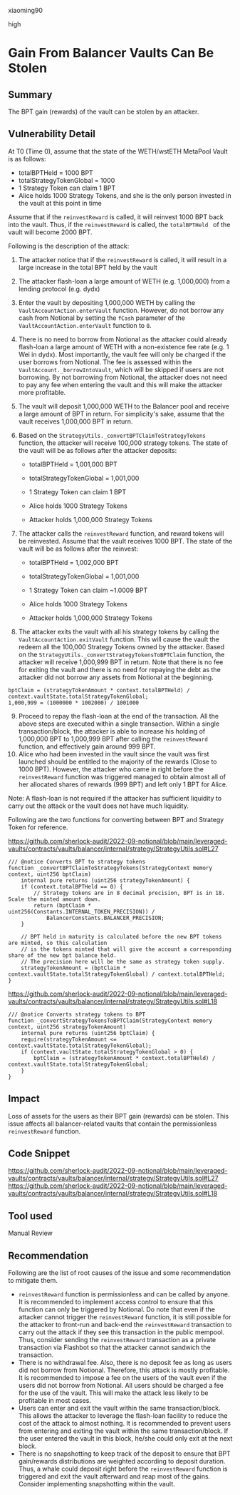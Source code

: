 xiaoming90

high

# Gain From Balancer Vaults Can Be Stolen

## Summary

The BPT gain (rewards) of the vault can be stolen by an attacker.

## Vulnerability Detail

At T0 (Time 0), assume that the state of the WETH/wstETH MetaPool Vault is as follows:

- totalBPTHeld = 1000 BPT
- totalStrategyTokenGlobal = 1000
- 1 Strategy Token can claim 1 BPT
- Alice holds 1000 Strategy Tokens, and she is the only person invested in the vault at this point in time

Assume that if the `reinvestReward` is called, it will reinvest 1000 BPT back into the vault. Thus, if the `reinvestReward` is called, the `totalBPTHeld ` of the vault will become 2000 BPT.

Following is the description of the attack:

1. The attacker notice that if the `reinvestReward` is called, it will result in a large increase in the total BPT held by the vault
2. The attacker flash-loan a large amount of WETH (e.g. 1,000,000) from a lending protocol (e.g. dydx)
3. Enter the vault by depositing 1,000,000 WETH by calling the `VaultAccountAction.enterVault` function. However, do not borrow any cash from Notional by setting the `fCash` parameter of the `VaultAccountAction.enterVault` function to `0`.
4. There is no need to borrow from Notional as the attacker could already flash-loan a large amount of WETH with a non-existence fee rate (e.g. 1 Wei in dydx). Most importantly, the vault fee will only be charged if the user borrows from Notional. The fee is assessed within the `VaultAccount._borrowIntoVault`, which will be skipped if users are not borrowing. By not borrowing from Notional, the attacker does not need to pay any fee when entering the vault and this will make the attacker more profitable.
5. The vault will deposit 1,000,000 WETH to the Balancer pool and receive a large amount of BPT in return. For simplicity's sake, assume that the vault receives 1,000,000 BPT in return.
6. Based on the `StrategyUtils._convertBPTClaimToStrategyTokens` function, the attacker will receive 100,000 strategy tokens. The state of the vault will be as follows after the attacker deposits:

   - totalBPTHeld = 1,001,000 BPT

   - totalStrategyTokenGlobal = 1,001,000

   - 1 Strategy Token can claim 1 BPT

   - Alice holds 1000 Strategy Tokens
   - Attacker holds 1,000,000 Strategy Tokens

7. The attacker calls the `reinvestReward` function, and reward tokens will be reinvested. Assume that the vault receives 1000 BPT. The state of the vault will be as follows after the reinvest:

   - totalBPTHeld = 1,002,000 BPT

   - totalStrategyTokenGlobal = 1,001,000

   - 1 Strategy Token can claim ~1.0009 BPT

   - Alice holds 1000 Strategy Tokens
   - Attacker holds 1,000,000 Strategy Tokens

8. The attacker exits the vault with all his strategy tokens by calling the `VaultAccountAction.exitVault` function. This will cause the vault the redeem all the 100,000 Strategy Tokens owned by the attacker. Based on the `StrategyUtils._convertStrategyTokensToBPTClaim` function, the attacker will receive 1,000,999 BPT in return. Note that there is no fee for exiting the vault and there is no need for repaying the debt as the attacker did not borrow any assets from Notional at the beginning.

```solidity
bptClaim = (strategyTokenAmount * context.totalBPTHeld) / context.vaultState.totalStrategyTokenGlobal;
1,000,999 = (1000000 * 1002000) / 1001000
```

9. Proceed to repay the flash-loan at the end of the transaction. All the above steps are executed within a single transaction. Within a single transaction/block, the attacker is able to increase his holding of 1,000,000 BPT to 1,000,999 BPT after calling the `reinvestReward` function, and effectively gain around 999 BPT.
10. Alice who had been invested in the vault since the vault was first launched should be entitled to the majority of the rewards (Close to 1000 BPT). However, the attacker who came in right before the `reinvestReward` function was triggered managed to obtain almost all of her allocated shares of rewards (999 BPT) and left only 1 BPT for Alice.

Note: A flash-loan is not required if the attacker has sufficient liquidity to carry out the attack or the vault does not have much liquidity.

Following are the two functions for converting between BPT and Strategy Token for reference.

https://github.com/sherlock-audit/2022-09-notional/blob/main/leveraged-vaults/contracts/vaults/balancer/internal/strategy/StrategyUtils.sol#L27

```solidity
/// @notice Converts BPT to strategy tokens
function _convertBPTClaimToStrategyTokens(StrategyContext memory context, uint256 bptClaim)
    internal pure returns (uint256 strategyTokenAmount) {
    if (context.totalBPTHeld == 0) {
        // Strategy tokens are in 8 decimal precision, BPT is in 18. Scale the minted amount down.
        return (bptClaim * uint256(Constants.INTERNAL_TOKEN_PRECISION)) / 
            BalancerConstants.BALANCER_PRECISION;
    }

    // BPT held in maturity is calculated before the new BPT tokens are minted, so this calculation
    // is the tokens minted that will give the account a corresponding share of the new bpt balance held.
    // The precision here will be the same as strategy token supply.
    strategyTokenAmount = (bptClaim * context.vaultState.totalStrategyTokenGlobal) / context.totalBPTHeld;
}
```

https://github.com/sherlock-audit/2022-09-notional/blob/main/leveraged-vaults/contracts/vaults/balancer/internal/strategy/StrategyUtils.sol#L18

```solidity
/// @notice Converts strategy tokens to BPT
function _convertStrategyTokensToBPTClaim(StrategyContext memory context, uint256 strategyTokenAmount)
    internal pure returns (uint256 bptClaim) {
    require(strategyTokenAmount <= context.vaultState.totalStrategyTokenGlobal);
    if (context.vaultState.totalStrategyTokenGlobal > 0) {
        bptClaim = (strategyTokenAmount * context.totalBPTHeld) / context.vaultState.totalStrategyTokenGlobal;
    }
}
```

## Impact

Loss of assets for the users as their BPT gain (rewards) can be stolen. This issue affects all balancer-related vaults that contain the permissionless `reinvestReward` function.

## Code Snippet

https://github.com/sherlock-audit/2022-09-notional/blob/main/leveraged-vaults/contracts/vaults/balancer/internal/strategy/StrategyUtils.sol#L27
https://github.com/sherlock-audit/2022-09-notional/blob/main/leveraged-vaults/contracts/vaults/balancer/internal/strategy/StrategyUtils.sol#L18

## Tool used

Manual Review

## Recommendation

Following are the list of root causes of the issue and some recommendation to mitigate them.

- `reinvestReward` function is permissionless and can be called by anyone. It is recommended to implement access control to ensure that this function can only be triggered by Notional. Do note that even if the attacker cannot trigger the `reinvestReward` function, it is still possible for the attacker to front-run and back-end the `reinvestReward` transaction to carry out the attack if they see this transaction in the public mempool. Thus, consider sending the `reinvestReward` transaction as a private transaction via Flashbot so that the attacker cannot sandwich the transaction.
- There is no withdrawal fee. Also, there is no deposit fee as long as users did not borrow from Notional. Therefore, this attack is mostly profitable. It is recommended to impose a fee on the users of the vault even if the users did not borrow from Notional. All users should be charged a fee for the use of the vault. This will make the attack less likely to be profitable in most cases.
- Users can enter and exit the vault within the same transaction/block. This allows the attacker to leverage the flash-loan facility to reduce the cost of the attack to almost nothing. It is recommended to prevent users from entering and exiting the vault within the same transaction/block. If the user entered the vault in this block, he/she could only exit at the next block.
- There is no snapshotting to keep track of the deposit to ensure that BPT gain/rewards distributions are weighted according to deposit duration. Thus, a whale could deposit right before the `reinvestReward` function is triggered and exit the vault afterward and reap most of the gains. Consider implementing snapshotting within the vault.